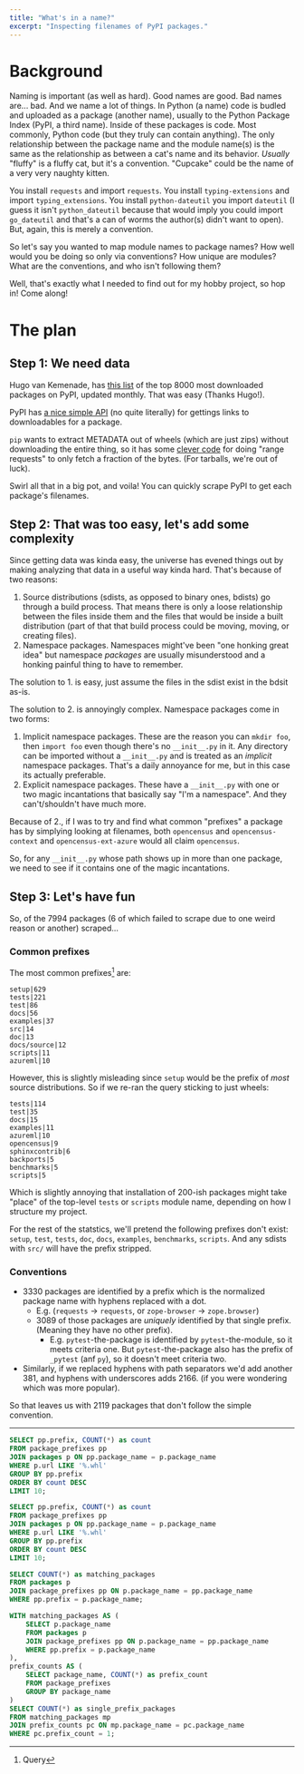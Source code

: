```yaml
---
title: "What's in a name?"
excerpt: "Inspecting filenames of PyPI packages."
---
```


# Background

Naming is important (as well as hard). Good names are good. Bad names are... bad.
And we name a lot of things. In Python (a name) code is budled and uploaded as a package 
(another name), usually to the Python Package Index (PyPI, a third name). Inside of these
packages is code. Most commonly, Python code (but they truly can contain anything).
The only relationship between the package name and the module name(s) is the same as the 
relationship as between a cat's name and its behavior. _Usually_ "fluffy" is a fluffy cat,
but it's a convention. "Cupcake" could be the name of a very very naughty kitten.

You install `requests` and import `requests`. You install `typing-extensions` and import
`typing_extensions`. You install `python-dateutil` you import `dateutil` (I guess it isn't
`python_dateutil` because that would imply you could import `go_dateutil` and that's a can
of worms the author(s) didn't want to open). But, again, this is merely a convention.

So let's say you wanted to map module names to package names? How well would you be doing
so only via conventions? How unique are modules? What are the conventions, and who isn't following them?

Well, that's exactly what I needed to find out for my hobby project, so hop in! Come along!

# The plan

## Step 1: We need data

Hugo van Kemenade, has [this list](https://hugovk.github.io/top-pypi-packages/) 
of the top 8000 most downloaded packages on PyPI, updated monthly. That was easy (Thanks Hugo!).

PyPI has [a nice simple API](https://wiki.python.org/moin/PyPISimple) (no quite literally) for
gettings links to downloadables for a package.

`pip` wants to extract METADATA out of wheels (which are just zips) without downloading the 
entire thing, so it has some [clever code](https://github.com/pypa/pip/blob/main/src/pip/_internal/network/lazy_wheel.py)
for doing "range requests" to only fetch a fraction of the bytes. (For tarballs, we're out of luck).

Swirl all that in a big pot, and voila! You can quickly scrape PyPI to get each package's filenames.

## Step 2: That was too easy, let's add some complexity

Since getting data was kinda easy, the universe has evened things out by making analyzing that data
in a useful way kinda hard. That's because of two reasons:

1. Source distributions (sdists, as opposed to binary ones, bdists) go through a build process. That means there is
   only a loose relationship between the files inside them and the files that would be inside a built
   distribution (part of that that build process could be moving, moving, or creating files).
2. Namespace packages. Namespaces might've been "one honking great idea" but namespace _packages_
   are usually misunderstood and a honking painful thing to have to remember.

The solution to 1. is easy, just assume the files in the sdist exist in the bdsit as-is.

The solution to 2. is annoyingly complex. Namespace packages come in two forms:

1. Implicit namespace packages. These are the reason you can `mkdir foo`, then `import foo` even though
   there's no `__init__.py` in it. Any directory can be imported without a `__init__.py` and is treated as
   an _implicit_ namespace packages. That's a daily annoyance for me, but in this case its actually preferable.
2. Explicit namespace packages. These have a `__init__.py` with one or two magic incantations that basically say
   "I'm a namespace". And they can't/shouldn't have much more.

Because of 2., if I was to try and find what common "prefixes" a package has by simplying looking at filenames,
both `opencensus` and `opencensus-context` and `opencensus-ext-azure` would all claim `opencensus`.

So, for any `__init__.py` whose path shows up in more than one package, we need to see if it contains one of the
magic incantations.

## Step 3: Let's have fun

So, of the 7994 packages (6 of which failed to scrape due to one weird reason or another) scraped...

### Common prefixes

The most common prefixes[^1] are:

```
setup|629
tests|221
test|86
docs|56
examples|37
src|14
doc|13
docs/source|12
scripts|11
azureml|10
```

However, this is slightly misleading since `setup` would be the prefix of _most_ source distributions.
So if we re-ran the query sticking to just wheels:

```
tests|114
test|35
docs|15
examples|11
azureml|10
opencensus|9
sphinxcontrib|6
backports|5
benchmarks|5
scripts|5
```

Which is slightly annoying that installation of 200-ish packages might take "place" of the top-level `tests` or `scripts` module name,
depending on how I structure my project.

For the rest of the statstics, we'll pretend the following prefixes don't exist: `setup`, `test`, `tests`, `doc`, `docs`, `examples`, `benchmarks`, `scripts`. And
any sdists with `src/` will have the prefix stripped.

### Conventions

- 3330 packages are identified by a prefix which is the normalized package name with hyphens replaced with a dot.
   - E.g. (`requests` -> `requests`, or `zope-browser` -> `zope.browser`)
   - 3089 of those packages are _uniquely_ identified by that single prefix. (Meaning they have no other prefix).
     - E.g. `pytest`-the-package is identified by `pytest`-the-module, so it meets criteria one. But `pytest`-the-package
       also has the prefix of `_pytest` (anf `py`), so it doesn't meet criteria two.
- Similarly, if we replaced hyphens with path separators we'd add another 381, and hyphens with underscores adds 2166.
  (if you were wondering which was more popular).

So that leaves us with 2119 packages that don't follow the simple convention.



---

[^1]: Query
   ```sql
   SELECT pp.prefix, COUNT(*) as count
   FROM package_prefixes pp
   JOIN packages p ON pp.package_name = p.package_name
   WHERE p.url LIKE '%.whl'
   GROUP BY pp.prefix
   ORDER BY count DESC
   LIMIT 10;
   ```

[^2]: Query
   ```sql
   SELECT pp.prefix, COUNT(*) as count
   FROM package_prefixes pp
   JOIN packages p ON pp.package_name = p.package_name
   WHERE p.url LIKE '%.whl'
   GROUP BY pp.prefix
   ORDER BY count DESC
   LIMIT 10;
   ```

[^3]: Query
   ```sql
   SELECT COUNT(*) as matching_packages
   FROM packages p
   JOIN package_prefixes pp ON p.package_name = pp.package_name
   WHERE pp.prefix = p.package_name;
   ```

[^4]: Query
   ```sql
   WITH matching_packages AS (
       SELECT p.package_name
       FROM packages p
       JOIN package_prefixes pp ON p.package_name = pp.package_name
       WHERE pp.prefix = p.package_name
   ),
   prefix_counts AS (
       SELECT package_name, COUNT(*) as prefix_count
       FROM package_prefixes
       GROUP BY package_name
   )
   SELECT COUNT(*) as single_prefix_packages
   FROM matching_packages mp
   JOIN prefix_counts pc ON mp.package_name = pc.package_name
   WHERE pc.prefix_count = 1;
   ```
